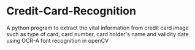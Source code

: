# Credit-Card-Recognition
A python program to extract the vital information from credit card image such as type of card, card number, card holder's name and validity date using OCR-A font recognition in openCV 
